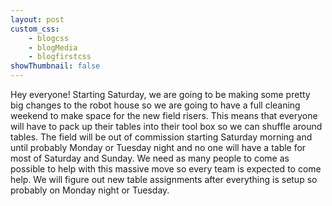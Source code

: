 ```yaml
--- 
layout: post
custom_css: 
    - blogcss
    - blogMedia
    - blogfirstcss
showThumbnail: false
---
```


Hey everyone! Starting Saturday, we are going to be making some pretty big changes to the robot house so we are going to have a full cleaning weekend to make space for the new field risers. This means that everyone will have to pack up their tables into their tool box so we can shuffle around tables. The field will be out of commission starting Saturday morning and until probably Monday or Tuesday night and no one will have a table for most of Saturday and Sunday. We need as many people to come as possible to help with this massive move so every team is expected to come help. We will figure out new table assignments after everything is setup so probably on Monday night or Tuesday.